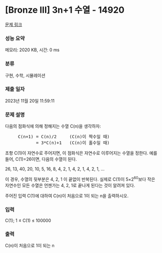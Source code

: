 # [Bronze III] 3n+1 수열 - 14920 

[문제 링크](https://www.acmicpc.net/problem/14920) 

### 성능 요약

메모리: 2020 KB, 시간: 0 ms

### 분류

구현, 수학, 시뮬레이션

### 제출 일자

2023년 11월 20일 11:59:11

### 문제 설명

<p>다음의 점화식에 의해 정해지는 수열 C(n)을 생각하자:</p>

<pre>     C(n+1) = C(n)/2     (C(n)이 짝수일 때)
            = 3*C(n)+1   (C(n)이 홀수일 때)
</pre>

<p>초항 C(1)이 자연수로 주어지면, 이 점화식은 자연수로 이루어지는 수열을 정한다.  예를 들어, C(1)=26이면, 다음의 수열이 된다.</p>

<p>26, 13, 40, 20, 10, 5, 16, 8, 4, 2, 1, 4, 2, 1, 4, 2, 1, ...</p>

<p>이 경우, 수열의 뒷부분은 4, 2, 1 이 끝없이 반복된다. 실제로 C(1)이 5×2<sup>60</sup>보다 작은 자연수인 모든 수열은 언젠가는 4, 2, 1로 끝나게 된다는 것이 알려져 있다.</p>

<p>주어진 입력 C(1)에 대하여 C(n)이 처음으로 1이 되는 n을 출력하시오.</p>

### 입력 

 <p>C(1); 1 ≤ C(1) ≤ 100000</p>

### 출력 

 <p>C(n)이 처음으로 1이 되는 n</p>

